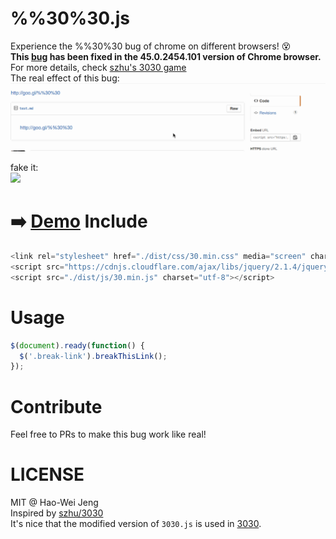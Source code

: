 # %%30%30.js 
Experience the %%30%30 bug of chrome on different browsers! :dizzy_face:   
**This [bug](https://bugs.chromium.org/p/chromium/issues/detail?id=533361) has been fixed in the 45.0.2454.101 version of Chrome browser.**  
For more details, check [szhu's 3030 game](https://github.com/szhu/3030/tree/gh-pages#whats-this-about)  
The real effect of this bug:
![](https://raw.githubusercontent.com/lockys/3030.js/master/media/record.gif)

fake it:  
![](http://i.imgur.com/nbeIdlI.gif)

:arrow_right: [Demo](http://lockys.github.io/3030.js/)
Include
==
```javascript
<link rel="stylesheet" href="./dist/css/30.min.css" media="screen" charset="utf-8">
<script src="https://cdnjs.cloudflare.com/ajax/libs/jquery/2.1.4/jquery.min.js" charset="utf-8"></script>
<script src="./dist/js/30.min.js" charset="utf-8"></script>
```

Usage
==
```javascript
$(document).ready(function() {
  $('.break-link').breakThisLink();
});
```

Contribute
==
Feel free to PRs to make this bug work like real!

LICENSE
==
MIT @ Hao-Wei Jeng  
Inspired by [szhu/3030](https://github.com/szhu/3030/tree/gh-pages)  
It's nice that the modified version of `3030.js` is used in [3030](http://szhu.github.io/3030/#contributing).
